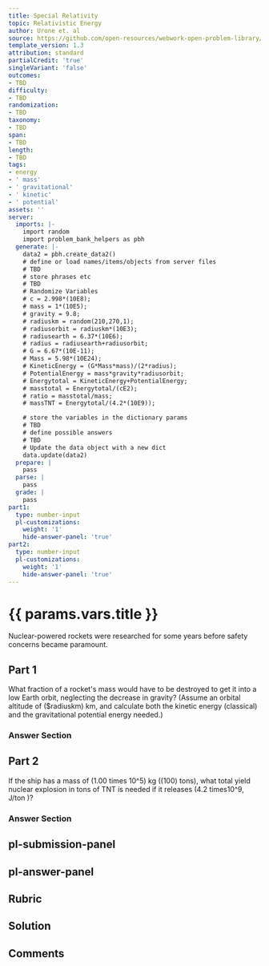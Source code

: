```yaml
---
title: Special Relativity
topic: Relativistic Energy
author: Urone et. al
source: https://github.com/open-resources/webwork-open-problem-library/tree/master/Contrib/BrockPhysics/College_Physics_Urone/28.Special_Relativity/28-06.Relativistic_Energy/NU_U17-28-06-026.pg
template_version: 1.3
attribution: standard
partialCredit: 'true'
singleVariant: 'false'
outcomes:
- TBD
difficulty:
- TBD
randomization:
- TBD
taxonomy:
- TBD
span:
- TBD
length:
- TBD
tags:
- energy
- ' mass'
- ' gravitational'
- ' kinetic'
- ' potential'
assets: ''
server:
  imports: |-
    import random
    import problem_bank_helpers as pbh
  generate: |-
    data2 = pbh.create_data2()
    # define or load names/items/objects from server files
    # TBD
    # store phrases etc
    # TBD
    # Randomize Variables
    # c = 2.998*(10E8);
    # mass = 1*(10E5);
    # gravity = 9.8;
    # radiuskm = random(210,270,1);
    # radiusorbit = radiuskm*(10E3);
    # radiusearth = 6.37*(10E6);
    # radius = radiusearth+radiusorbit;
    # G = 6.67*(10E-11);
    # Mass = 5.98*(10E24);
    # KineticEnergy = (G*Mass*mass)/(2*radius);
    # PotentialEnergy = mass*gravity*radiusorbit;
    # Energytotal = KineticEnergy+PotentialEnergy;
    # masstotal = Energytotal/(cE2);
    # ratio = masstotal/mass;
    # massTNT = Energytotal/(4.2*(10E9));

    # store the variables in the dictionary params
    # TBD
    # define possible answers
    # TBD
    # Update the data object with a new dict
    data.update(data2)
  prepare: |
    pass
  parse: |
    pass
  grade: |
    pass
part1:
  type: number-input
  pl-customizations:
    weight: '1'
    hide-answer-panel: 'true'
part2:
  type: number-input
  pl-customizations:
    weight: '1'
    hide-answer-panel: 'true'
---
```


# {{ params.vars.title }} 


Nuclear-powered rockets were researched for some years before safety concerns became paramount.

## Part 1 
What fraction of a rocket's mass would have to be destroyed to get it into a low Earth orbit, neglecting the decrease in gravity? (Assume an orbital altitude of ($radiuskm) km, and calculate both the kinetic energy (classical) and the gravitational potential energy needed.) 


 ### Answer Section

## Part 2 
If the ship has a mass of (1.00 times 10^5) kg ((100) tons), what total yield nuclear explosion in tons of TNT is needed if it releases (4.2 times10^9, J/ton )? 


 ### Answer Section


## pl-submission-panel 


## pl-answer-panel 


## Rubric 


## Solution 


## Comments 


